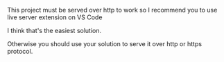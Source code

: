 This project must be served over http to work so I recommend you to use live server extension on VS Code

I think that's the easiest solution.

Otherwise you should use your solution to serve it over http or https protocol.